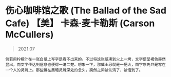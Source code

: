 # 伤心咖啡馆之歌 (The Ballad of the Sad Cafe) 【美】 卡森·麦卡勒斯 (Carson McCullers)

> 2021.07

    倘若用柠檬汁在一张白纸上写字是看不出来的。不过将这张纸凑到火上一烤，文字便呈褐色赫然显出，而文字传达到信息也便得一清二楚。想象一下，那威士忌就是一把火，而字原先只是写在一个人的灵魂上。那些藏在黑暗灵魂深处的念头，突然之间被认清了，被悟到了。

